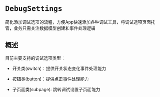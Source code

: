 # ``DebugSettings``

简化添加调试选项的流程，方便App快速添加各种调试工具，将调试选项页面托管，业务只需关注数据模型创建和事件处理逻辑

## 概述

目前主要支持的调试选项类型：

- 开关类(switch)：提供开关状态变化事件处理能力

- 按钮类(button)：提供点击事件处理能力

- 子页面类(subpage): 跳转调试设置子页面能力
